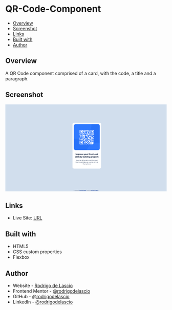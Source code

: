 # QR-Code-Component

- [Overview](#overview)
- [Screenshot](#screenshot)
- [Links](#links)
- [Built with](#built-with)
- [Author](#author)

## Overview

A QR Code component comprised of a card, with the code, a title and a paragraph.

## Screenshot

![](./images/screenshot-qr-code-component.png)

## Links

- Live Site: [URL](https://rodrigodelascio.github.io/QR-Code-Component/)

## Built with

- HTML5
- CSS custom properties
- Flexbox

## Author

- Website - [Rodrigo de Lascio](https://rodrigodelascio.co.uk/)
- Frontend Mentor - [@rodrigodelascio](https://www.frontendmentor.io/profile/rodrigodelascio)
- GitHub - [@rodrigodelascio](https://github.com/rodrigodelascio)
- LinkedIn - [@rodrigodelascio](https://www.linkedin.com/in/rodrigo-de-lascio/)
